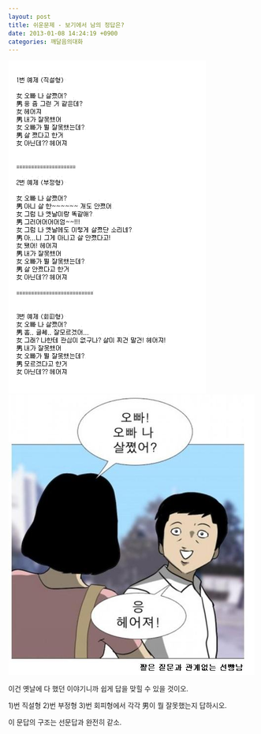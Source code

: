 ```yaml
---
layout: post
title: 쉬운문제 - 보기에서 남의 정답은?
date: 2013-01-08 14:24:19 +0900
categories: 깨달음의대화
---
```

 
<img alt="11111.GIF" src="files/attach/images/198/766/311/11111.GIF" width="401" height="675" /> 







 <img alt="11112.JPG" src="files/attach/images/198/766/311/11112.JPG" width="500" height="569" />





이건 옛날에 다 했던 이야기니까 쉽게 답을 맞힐 수 있을 것이오.

1)번 직설형 2)번 부정형 3)번 회피형에서 각각 男이 뭘 잘못했는지 답하시오. 



이 문답의 구조는 선문답과 완전히 같소.